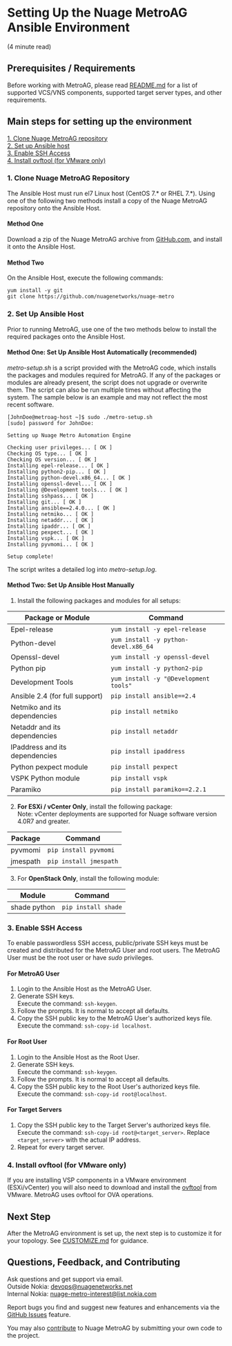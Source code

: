 # Setting Up the Nuage MetroAG Ansible Environment
(4 minute read)  

## Prerequisites / Requirements  
Before working with MetroAG, please read [README.md](/README.md) for a list of supported VCS/VNS components, supported target server types, and other requirements. 

## Main steps for setting up the environment  
[1. Clone Nuage MetroAG repository](#1-clone-nuage-metroag-repository)  
[2. Set up Ansible host](#2-set-up-ansible-host)  
[3. Enable SSH Access](#3-enable-ssh-access)  
[4. Install ovftool (for VMware only)](#4-install-ovftool-for-vmware-only)  

### 1. Clone Nuage MetroAG Repository
The Ansible Host must run el7 Linux host (CentOS 7.* or RHEL 7.*). Using one of the following two methods install a copy of the Nuage MetroAG repository onto the Ansible Host. 
#### Method One  
Download a zip of the Nuage MetroAG archive from [GitHub.com](https://github.com/nuagenetworks/nuage-metro), and install it onto the Ansible Host.

#### Method Two  
On the Ansible Host, execute the following commands:  
```
yum install -y git
git clone https://github.com/nuagenetworks/nuage-metro
```
### 2. Set Up Ansible Host
Prior to running MetroAG, use one of the two methods below to install the required packages onto the Ansible Host.

#### Method One: Set Up Ansible Host Automatically (recommended)
*metro-setup.sh* is a script provided with the MetroAG code, which installs the packages and modules required for MetroAG. If any of the packages or modules are already present, the script does not upgrade or overwrite them. The script can also be run multiple times without affecting the system. The sample below is an example and may not reflect the most recent software.
```
[JohnDoe@metroag-host ~]$ sudo ./metro-setup.sh
[sudo] password for JohnDoe:

Setting up Nuage Metro Automation Engine

Checking user privileges... [ OK ]
Checking OS type... [ OK ]
Checking OS version... [ OK ]
Installing epel-release... [ OK ]
Installing python2-pip... [ OK ]
Installing python-devel.x86_64... [ OK ]
Installing openssl-devel... [ OK ]
Installing @Development tools... [ OK ]
Installing sshpass... [ OK ]
Installing git... [ OK ]
Installing ansible==2.4.0... [ OK ]
Installing netmiko... [ OK ]
Installing netaddr... [ OK ]
Installing ipaddr... [ OK ]
Installing pexpect... [ OK ]
Installing vspk... [ OK ]
Installing pyvmomi... [ OK ]

Setup complete!
```
The script writes a detailed log into *metro-setup.log*.

#### Method Two: Set Up Ansible Host Manually
1. Install the following packages and modules for all setups:

Package or Module              | Command   
------------------------------ | --------  
Epel-release                   | `yum install -y epel-release`  
Python-devel                   | `yum install -y python-devel.x86_64`  
Openssl-devel                  | `yum install -y openssl-devel`  
Python pip                     | `yum install -y python2-pip`  
Development Tools              | `yum install -y "@Development tools"`  
Ansible 2.4 (for full support) | `pip install ansible==2.4`  
Netmiko and its dependencies   | `pip install netmiko`  
Netaddr and its dependencies   | `pip install netaddr`  
IPaddress and its dependencies | `pip install ipaddress`  
Python pexpect module          | `pip install pexpect`  
VSPK Python module             | `pip install vspk`  
Paramiko                       | `pip install paramiko==2.2.1`

2. **For ESXi / vCenter Only**, install the following package:  
 Note: vCenter deployments are supported for Nuage software version 4.0R7 and greater.  

 Package  | Command  
 -------- | -------  
 pyvmomi  | `pip install pyvmomi`  
 jmespath | `pip install jmespath`


3. For **OpenStack Only**, install the following module:

 Module       | Command  
 ------------ | -------  
 shade python | `pip install shade`

### 3. Enable SSH Access  
To enable passwordless SSH access, public/private SSH keys must be created and distributed for the MetroAG User and root users. The MetroAG User must be the root user or have *sudo* privileges.  
#### For MetroAG User
1. Login to the Ansible Host as the MetroAG User.  
2. Generate SSH keys.  
   Execute the command: `ssh-keygen`.  
3. Follow the prompts. It is normal to accept all defaults.  
4. Copy the SSH public key to the MetroAG User's authorized keys file.  
   Execute the command: `ssh-copy-id localhost`.  
#### For Root User  
1. Login to the Ansible Host as the Root User.  
2. Generate SSH keys.  
   Execute the command: `ssh-keygen`.  
3. Follow the prompts. It is normal to accept all defaults.  
4. Copy the SSH public key to the Root User's authorized keys file.  
   Execute the command: `ssh-copy-id root@localhost`.   
#### For Target Servers
1. Copy the SSH public key to the Target Server's authorized keys file.   
   Execute the command: `ssh-copy-id root@<target_server>`. Replace `<target_server>` with the actual IP address.  
2. Repeat for every target server.
   
### 4. Install ovftool (for VMware only)
 If you are installing VSP components in a VMware environment (ESXi/vCenter) you will also need to download and install the [ovftool](https://www.vmware.com/support/developer/ovf/) from VMware. MetroAG uses ovftool for OVA operations.

## Next Step
After the MetroAG environment is set up, the next step is to customize it for your topology. See [CUSTOMIZE.md](CUSTOMIZE.md) for guidance. 

## Questions, Feedback, and Contributing
Ask questions and get support via email.  
  Outside Nokia: [devops@nuagenetworks.net](mailto:deveops@nuagenetworks.net "send email to nuage-metro project")  
  Internal Nokia: [nuage-metro-interest@list.nokia.com](mailto:nuage-metro-interest@list.nokia.com "send email to nuage-metro project")

Report bugs you find and suggest new features and enhancements via the [GitHub Issues](https://github.com/nuagenetworks/nuage-metro/issues "nuage-metro issues") feature.

You may also [contribute](../CONTRIBUTING.md) to Nuage MetroAG by submitting your own code to the project.
